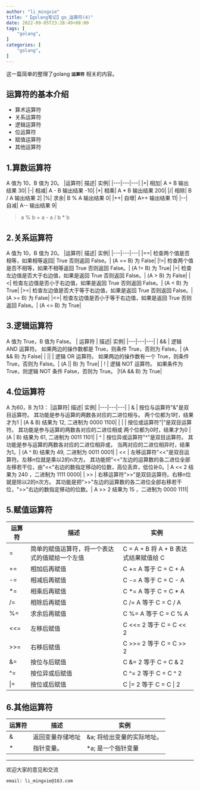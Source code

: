 ```yaml
---
author: "li_mingxie"
title: "【golang笔记】go_运算符(4)"
date: 2022-09-05T23:28:49+08:00
tags: [
    "golang",
]
categories: [
    "golang",
]
---
```


这一篇简单的整理了golang **`运算符`** 相关的内容。<!--more-->

## 运算符的基本介绍

* 算术运算符
* 关系运算符
* 逻辑运算符
* 位运算符
* 赋值运算符
* 其他运算符

## 1.算数运算符

A 值为 10，B 值为 20。
|运算符| 描述| 实例|
|---|---|---|
|+| 相加| A + B 输出结果 30|
|-| 相减| A - B 输出结果 -10|
|*| 相乘| A * B 输出结果 200|
|/| 相除| B / A 输出结果 2|
|%| 求余| B % A 输出结果 0|
|++| 自增| A++ 输出结果 11|
|--| 自减| A-- 输出结果 9|

> a % b = a - a / b * b

## 2.关系运算符

A 值为 10，B 值为 20。
|运算符| 描述| 实例|
|---|---|---|
|==| 检查两个值是否相等，如果相等返回| True 否则返回 False。| (A == B) 为 False|
|!=| 检查两个值是否不相等，如果不相等返回 True 否则返回 False。| (A != B) 为 True|
|>| 检查左边值是否大于右边值，如果是返回 True 否则返回 False。| (A > B) 为 False|
|<| 检查左边值是否小于右边值，如果是返回 True 否则返回 False。| (A < B) 为 True|
|>=| 检查左边值是否大于等于右边值，如果是返回 True 否则返回 False。| (A >= B) 为 False|
|<=| 检查左边值是否小于等于右边值，如果是返回 True 否则返回 False。| (A <= B) 为 True|

## 3.逻辑运算符

A 值为 True，B 值为 False。
| 运算符 | 描述| 实例|
|---|---|---|
| && | 逻辑 AND 运算符。 如果两边的操作数都是 True，则条件 True，否则为 False。| (A && B) 为 False|
| \|\| | 逻辑 OR 运算符。 如果两边的操作数有一个 True，则条件 True，否则为 False。| (A \|\| B) 为 True|
| ! | 逻辑 NOT 运算符。 如果条件为 True，则逻辑 NOT 条件 False，否则为 True。 |!(A && B) 为 True|

## 4.位运算符

A 为60，B 为13：
|运算符| 描述| 实例|
|---|---|---|
| & | 按位与运算符"&"是双目运算符。 其功能是参与运算的两数各对应的二进位相与。  两个位都为1时，结果才为1 | (A & B) 结果为 12, 二进制为 0000 1100|
| \| | 按位或运算符"\|"是双目运算符。 其功能是参与运算的两数各对应的二进位相或   两个位都为0时，结果才为0 | (A \| B) 结果为 61, 二进制为 0011 1101|
| ^ | 按位异或运算符"^"是双目运算符。 其功能是参与运算的两数各对应的二进位相异或，  当两对应的二进位相异时，结果为1。| (A ^ B) 结果为 49, 二进制为 0011 0001|
| << | 左移运算符"<<"是双目运算符。左移n位就是乘以2的n次方。 其功能把"<<"左边的运算数的各二进位全部左移若干位，由"<<"右边的数指定移动的位数，高位丢弃，低位补0。| A << 2 结果为 240 ，二进制为 1111 0000|
| >> | 右移运算符">>"是双目运算符。右移n位就是除以2的n次方。 其功能是把">>"左边的运算数的各二进位全部右移若干位，">>"右边的数指定移动的位数。| A >> 2 结果为 15 ，二进制为 0000 1111|

## 5.赋值运算符

| 运算符| 描述 |实例|
|---|---|---|
| = | 简单的赋值运算符，将一个表达式的值赋给一个左值| C = A + B 将 A + B 表达式结果赋值给 C|
| += |相加后再赋值| C += A 等于 C = C + A|
| -= |相减后再赋值| C -= A 等于 C = C - A|
| *= |相乘后再赋值| C *= A 等于 C = C * A|
| /= |相除后再赋值| C /= A 等于 C = C / A|
| %= |求余后再赋值| C %= A 等于 C = C % A|
| <<= |左移后赋值| C <<= 2 等于 C = C << 2|
| >>= |右移后赋值| C >>= 2 等于 C = C >> 2|
| &= |按位与后赋值| C &= 2 等于 C = C & 2|
| ^= |按位异或后赋值| C ^= 2 等于 C = C ^ 2|
| \|= |按位或后赋值| C \|= 2 等于 C = C \| 2|

## 6.其他运算符

|运算符| 描述| 实例|
|---|---|---|
|&| 返回变量存储地址| &a; 将给出变量的实际地址。|
|*| 指针变量。| *a; 是一个指针变量|

----------------------------------------------

欢迎大家的意见和交流

`email: li_mingxie@163.com`
